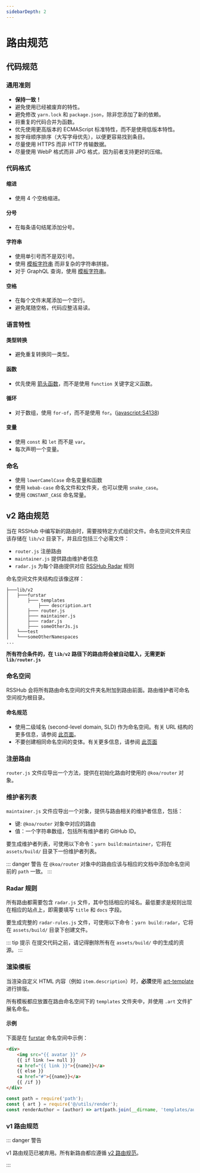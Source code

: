 ```yaml
---
sidebarDepth: 2
---
```


# 路由规范

## 代码规范

### 通用准则

-   **保持一致！**
-   避免使用已经被废弃的特性。
-   避免修改 `yarn.lock` 和 `package.json`，除非您添加了新的依赖。
-   将重复的代码合并为函数。
-   优先使用更高版本的 ECMAScript 标准特性，而不是使用低版本特性。
-   按字母顺序排序（大写字母优先），以便更容易找到条目。
-   尽量使用 HTTPS 而非 HTTP 传输数据。
-   尽量使用 WebP 格式而非 JPG 格式，因为前者支持更好的压缩。

### 代码格式

#### 缩进

-   使用 4 个空格缩进。

#### 分号

-   在每条语句结尾添加分号。

#### 字符串

-   使用单引号而不是双引号。
-   使用 [模板字符串](https://developer.mozilla.org/docs/Web/JavaScript/Reference/Template_literals) 而非复杂的字符串拼接。
-   对于 GraphQL 查询，使用 [模板字符串](https://developer.mozilla.org/docs/Web/JavaScript/Reference/Template_literals)。

#### 空格

-   在每个文件末尾添加一个空行。
-   避免尾随空格，代码应整洁易读。

### 语言特性

#### 类型转换

-   避免重复转换同一类型。

#### 函数

-   优先使用 [箭头函数](https://developer.mozilla.org/docs/Web/JavaScript/Reference/Functions/Arrow_functions)，而不是使用 `function` 关键字定义函数。

#### 循环

-   对于数组，使用 `for-of`，而不是使用 `for`。([javascript:S4138](https://rules.sonarsource.com/javascript/RSPEC-4138))

#### 变量

-   使用 `const` 和 `let` 而不是 `var`。
-   每次声明一个变量。

### 命名

-   使用 `lowerCamelCase` 命名变量和函数
-   使用 `kebab-case` 命名文件和文件夹，也可以使用 `snake_case`。
-   使用 `CONSTANT_CASE` 命名常量。

## v2 路由规范

当在 RSSHub 中编写新的路由时，需要按特定方式组织文件。命名空间文件夹应该存储在 `lib/v2` 目录下，并且应包括三个必需文件：

-   `router.js` 注册路由
-   `maintainer.js` 提供路由维护者信息
-   `radar.js` 为每个路由提供对应 [RSSHub Radar](https://github.com/DIYgod/RSSHub-Radar) 规则

命名空间文件夹结构应该像这样：

    ├───lib/v2
    │   ├───furstar
    │       ├─── templates
    │           ├─── description.art
    │       ├─── router.js
    │       ├─── maintainer.js
    │       ├─── radar.js
    │       ├─── someOtherJs.js
    │   └───test
    │   └───someOtherNamespaces
    ...

**所有符合条件的，在 `lib/v2` 路径下的路由将会被自动载入，无需更新 `lib/router.js`**

### 命名空间

RSSHub 会将所有路由命名空间的文件夹名附加到路由前面。路由维护者可命名空间视为根目录。

#### 命名规范

-   使用二级域名 (second-level domain, SLD) 作为命名空间。有关 URL 结构的更多信息，请参阅 [此页面](/joinus/new-radar.html#ding-ceng-dui-xiang-jian)。
-   不要创建相同命名空间的变体。有关更多信息，请参阅 [此页面](/joinus/new-rss/before-start.html#chuang-jian-ming-ming-kong-jian)

### 注册路由

`router.js` 文件应导出一个方法，提供在初始化路由时使用的 `@koa/router` 对象。

### 维护者列表

`maintainer.js` 文件应导出一个对象，提供与路由相关的维护者信息，包括：

-   键: `@koa/router` 对象中对应的路由
-   值：一个字符串数组，包括所有维护者的 GitHub ID。

要生成维护者列表，可使用以下命令：`yarn build:maintainer`，它将在 `assets/build/` 目录下一份维护者列表。

::: danger 警告
在 `@koa/router` 对象中的路由应该与相应的文档中添加命名空间前的 `path` 一致。
:::

### Radar 规则

所有路由都需要包含 `radar.js` 文件，其中包括相应的域名。最低要求是规则出现在相应的站点上，即需要填写 `title` 和 `docs` 字段。

要生成完整的 `radar-rules.js` 文件，可使用以下命令：`yarn build:radar`，它将在 `assets/build/` 目录下创建文件。

::: tip 提示
在提交代码之前，请记得删除所有在 `assets/build/` 中的生成的资源。
:::

### 渲染模板

当渲染自定义 HTML 内容（例如 `item.description`）时，**必须**使用 [art-template](https://aui.github.io/art-template/) 进行排版。

所有模板都应放置在路由命名空间下的 `templates` 文件夹中，并使用 `.art` 文件扩展名命名。

#### 示例

下面是在 [furstar](https://github.com/DIYgod/RSSHub/blob/master/lib/v2/furstar) 命名空间中示例：

<!-- markdownlint-disable MD046 -->

```html
<div>
    <img src="{{ avatar }}" />
    {{ if link !== null }}
    <a href="{{ link }}">{{name}}</a>
    {{ else }}
    <a href="#">{{name}}</a>
    {{ /if }}
</div>
```

```js
const path = require('path');
const { art } = require('@/utils/render');
const renderAuthor = (author) => art(path.join(__dirname, 'templates/author.art'), author);
```

<!-- markdownlint-enable MD046 -->

### v1 路由规范

::: danger 警告

v1 路由规范已被弃用。所有新路由都应遵循 [v2 路由规范](#v2-lu-you-gui-fan)。

:::
